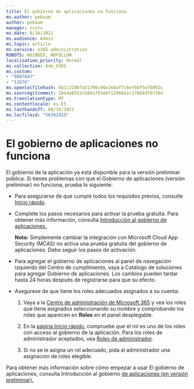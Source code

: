 ```yaml
---
title: El gobierno de aplicaciones no funciona
ms.author: pebaum
author: pebaum
manager: scotv
ms.date: 8/16/2021
ms.audience: Admin
ms.topic: article
ms.service: o365-administration
ROBOTS: NOINDEX, NOFOLLOW
localization_priority: Normal
ms.collection: Adm_O365
ms.custom:
- "9007647"
- "12676"
ms.openlocfilehash: 661c2206fa51796c86e168af7c6ef6bf5e76092c
ms.sourcegitcommit: 2be4a0352cb84a703ebf12966e1c17b64df07364
ms.translationtype: MT
ms.contentlocale: es-ES
ms.lasthandoff: 08/16/2021
ms.locfileid: "58362419"
---
```

# <a name="app-governance-is-not-working"></a>El gobierno de aplicaciones no funciona

El gobierno de la aplicación ya está disponible para la versión preliminar pública. Si tienes problemas con que el Gobierno de aplicaciones (versión preliminar) no funciona, prueba lo siguiente:

- Para asegurarse de que cumple todos los requisitos previos, consulte [Inicio rápido](https://docs.microsoft.com/microsoft-365/compliance/app-governance-get-started).

- Complete los pasos necesarios para activar la prueba gratuita. Para obtener más información, consulta [Introducción al gobierno de aplicaciones.](https://docs.microsoft.com/microsoft-365/compliance/app-governance-get-started#add-app-governance-to-your-microsoft-365-account) 

    **Nota:** Simplemente cambiar la integración con Microsoft Cloud App Security (MCAS) no activa una prueba gratuita del gobierno de aplicaciones. Debe seguir los pasos de activación.

- Para agregar el gobierno de aplicaciones al panel de navegación izquierdo del Centro de cumplimiento, vaya a Catálogo de soluciones para agregar Gobierno de aplicaciones. Los cambios pueden tardar hasta 24 horas después de registrarse para que su efecto.

- Asegúrese de que tiene los roles adecuados asignados a su cuenta:

    1. Vaya a la [Centro de administración de Microsoft 365](https://admin.microsoft.com/Adminportal/Home#/users) y vea los roles que tiene asignados seleccionando su nombre y comprobando los roles que aparecen en **Roles** en el panel desplegable.

    1. En la [página Inicio rápido,](https://aka.ms/appgovernancepreview) compruebe que el rol es uno de los roles con acceso al gobierno de la aplicación. Para los roles de administrador aceptados, vea [Roles de administrador](https://docs.microsoft.com/microsoft-365/compliance/app-governance-get-started#administrator-roles). 

    1. Si no se le asigna un rol adecuado, pida al administrador una asignación de roles elegible.

Para obtener más información sobre cómo empezar a usar El gobierno de aplicaciones, consulta Introducción al gobierno [de aplicaciones (en versión preliminar).](https://docs.microsoft.com/microsoft-365/compliance/app-governance-get-started)